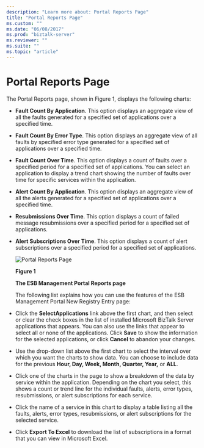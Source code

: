 ```yaml
---
description: "Learn more about: Portal Reports Page"
title: "Portal Reports Page"
ms.custom: ""
ms.date: "06/08/2017"
ms.prod: "biztalk-server"
ms.reviewer: ""
ms.suite: ""
ms.topic: "article"
---
```

# Portal Reports Page
The Portal Reports page, shown in Figure 1, displays the following charts:  

- **Fault Count By Application**. This option displays an aggregate view of all the faults generated for a specified set of applications over a specified time.  

- **Fault Count By Error Type**. This option displays an aggregate view of all faults by specified error type generated for a specified set of applications over a specified time.  

- **Fault Count Over Time**. This option displays a count of faults over a specified period for a specified set of applications. You can select an application to display a trend chart showing the number of faults over time for specific services within the application.  

- **Alert Count By Application**. This option displays an aggregate view of all the alerts generated for a specified set of applications over a specified time.  

- **Resubmissions Over Time**. This option displays a count of failed message resubmissions over a specified period for a specified set of applications.  

- **Alert Subscriptions Over Time**. This option displays a count of alert subscriptions over a specified period for a specified set of applications.  

  ![Portal Reports Page](../esb-toolkit/media/portalreportspage.gif "PortalReportsPage")  

  **Figure 1**  

  **The ESB Management Portal Reports page**  

  The following list explains how you can use the features of the ESB Management Portal New Registry Entry page:  

- Click the **SelectApplications** link above the first chart, and then select or clear the check boxes in the list of installed Microsoft BizTalk Server applications that appears. You can also use the links that appear to select all or none of the applications. Click **Save** to show the information for the selected applications, or click **Cancel** to abandon your changes.  

- Use the drop-down list above the first chart to select the interval over which you want the charts to show data. You can choose to include data for the previous **Hour, Day, Week, Month, Quarter, Year,** or **ALL**.  

- Click one of the charts in the page to show a breakdown of the data by service within the application. Depending on the chart you select, this shows a count or trend line for the individual faults, alerts, error types, resubmissions, or alert subscriptions for each service.  

- Click the name of a service in this chart to display a table listing all the faults, alerts, error types, resubmissions, or alert subscriptions for the selected service.  

- Click **Export To Excel** to download the list of subscriptions in a format that you can view in Microsoft Excel.
